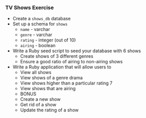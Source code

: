### TV Shows Exercise

* Create  a `shows_db` database
* Set up a schema for `shows`
  * `name` - varchar
  * `genre` - varchar
  * `rating` - integer (out of 10)
  * `airing` - boolean
* Write a Ruby seed script to seed your database with 6 shows
  * Create shows of 3 different genres
  * Ensure a good ratio of airing to non-airing shows
* Write a Ruby application that will allow users to
  * View all shows
  * View shows of a genre drama
  * View shows higher than a particular rating 7
  * View shows that are airing
  * BONUS
  * Create a new show
  * Get rid of a show
  * Update the rating of a show

